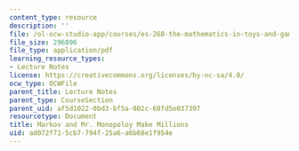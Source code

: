 ```yaml
---
content_type: resource
description: ''
file: /ol-ocw-studio-app/courses/es-268-the-mathematics-in-toys-and-games-spring-2010/ad072f715cb7794f25a6a6b68e1f954e_MITES_268S10_Ses7_Prob.pdf
file_size: 296896
file_type: application/pdf
learning_resource_types:
- Lecture Notes
license: https://creativecommons.org/licenses/by-nc-sa/4.0/
ocw_type: OCWFile
parent_title: Lecture Notes
parent_type: CourseSection
parent_uid: af5d1022-0bd3-bf5a-802c-68fd5e037397
resourcetype: Document
title: Markov and Mr. Monopoloy Make Millions
uid: ad072f71-5cb7-794f-25a6-a6b68e1f954e
---
```

